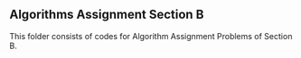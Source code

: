 ## Algorithms Assignment Section B

This folder consists of codes for Algorithm Assignment Problems of Section B.
